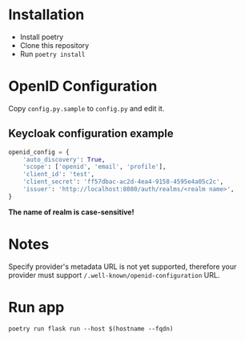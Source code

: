 
# Installation

* Install poetry
* Clone this repository
* Run `poetry install`

# OpenID Configuration

Copy `config.py.sample` to `config.py` and edit it. 

## Keycloak configuration example

```python
openid_config = {
    'auto_discovery': True,
    'scope': ['openid', 'email', 'profile'],
    'client_id': 'test',
    'client_secret': 'ff57dbac-ac2d-4ea4-9158-4595e4a05c2c',
    'issuer': 'http://localhost:8080/auth/realms/<realm name>',
}
```

**The name of realm is case-sensitive!**

# Notes

Specify provider's metadata URL is not yet supported, therefore your provider must support `/.well-known/openid-configuration` URL.

# Run app

```
poetry run flask run --host $(hostname --fqdn)
```

